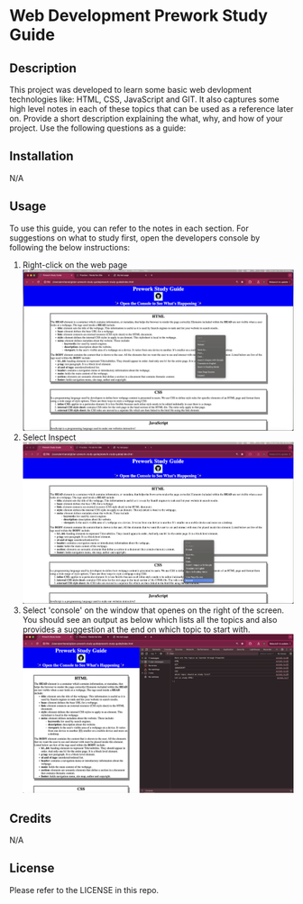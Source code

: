 # Web Development Prework Study Guide

## Description

This project was developed to learn some basic web devlopment technologies like: HTML, CSS, JavaScript and GIT. It also captures some high level notes in each of these topics that can be used as a reference later on.
Provide a short description explaining the what, why, and how of your project. Use the following questions as a guide:

## Installation

N/A

## Usage

To use this guide, you can refer to the notes in each section. For suggestions on what to study first, open the developers console by following the below instructions: 
1. Right-click on the web page
   ![alt text](assets/screen-right-click.png)
2. Select Inspect
   ![alt text](assets/screen-inspect.png)
3. Select 'console' on the window that openes on the right of the screen. You should see an output as below which lists all the topics and also provides a suggestion at the end on which topic to start with.
   ![alt text](assets/console.png)

## Credits

N/A

## License

Please refer to the LICENSE in this repo.
